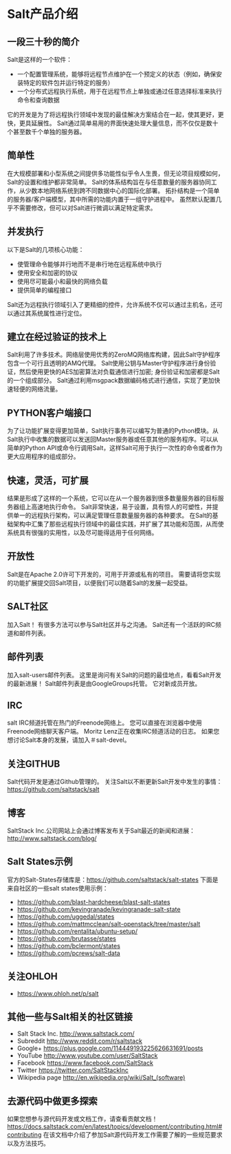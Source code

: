 # Salt产品介绍
## 一段三十秒的简介
Salt是这样的一个软件：
- 一个配置管理系统，能够将远程节点维护在一个预定义的状态（例如，确保安装特定的软件包并运行特定的服务）
- 一个分布式远程执行系统，用于在远程节点上单独或通过任意选择标准来执行命令和查询数据

它的开发是为了将远程执行领域中发现的最佳解决方案结合在一起，使其更好，更快，更具延展性。 Salt通过简单易用的界面快速处理大量信息，而不仅仅是数十个甚至数千个单独的服务器。
## 简单性
在大规模部署和小型系统之间提供多功能性似乎令人生畏，但无论项目规模如何，Salt的设置和维护都非常简单。 Salt的体系结构旨在与任意数量的服务器协同工作，从少数本地网络系统到跨不同数据中心的国际化部署。 拓扑结构是一个简单的服务器/客户端模型，其中所需的功能内置于一组守护进程中。 虽然默认配置几乎不需要修改，但可以对Salt进行微调以满足特定需求。
## 并发执行
以下是Salt的几项核心功能：
- 使管理命令能够并行地而不是串行地在远程系统中执行
- 使用安全和加密的协议
- 使用尽可能最小和最快的网络负载
- 提供简单的编程接口

Salt还为远程执行领域引入了更精细的控件，允许系统不仅可以通过主机名，还可以通过其系统属性进行定位。
## 建立在经过验证的技术上
Salt利用了许多技术。网络层使用优秀的ZeroMQ网络库构建，因此Salt守护程序包含一个可行且透明的AMQ代理。 Salt使用公钥与Master守护程序进行身份验证，然后使用更快的AES加密算法对负载通信进行加密; 身份验证和加密都是Salt的一个组成部分。 Salt通过利用msgpack数据编码格式进行通信，实现了更加快速轻便的网络流量。
## PYTHON客户端接口
为了让功能扩展变得更加简单，Salt执行事务可以编写为普通的Python模块。从Salt执行中收集的数据可以发送回Master服务器或任意其他的服务程序。可以从简单的Python API或命令行调用Salt，这样Salt可用于执行一次性的命令或者作为更大应用程序的组成部分。
## 快速，灵活，可扩展
结果是形成了这样的一个系统，它可以在从一个服务器到很多数量服务器的目标服务器组上高速地执行命令。 Salt非常快速，易于设置，具有惊人的可塑性，并提供单一的远程执行架构，可以满足管理任意数量服务器的各种要求。 在Salt的基础架构中汇集了那些远程执行领域中的最佳实践，并扩展了其功能和范围，从而使系统具有很强的实用性，以及尽可能得适用于任何网络。
## 开放性
Salt是在Apache 2.0许可下开发的，可用于开源或私有的项目。 需要请将您实现的功能扩展提交回Salt项目，以便我们可以随着Salt的发展一起受益。
## SALT社区
加入Salt！
有很多方法可以参与Salt社区并与之沟通。
Salt还有一个活跃的IRC频道和邮件列表。
## 邮件列表
加入salt-users邮件列表。 这里是询问有关Salt的问题的最佳地点，看看Salt开发的最新进展！ Salt邮件列表是由GoogleGroups托管。 它对新成员开放。
## IRC
salt IRC频道托管在热门的Freenode网络上。 您可以直接在浏览器中使用Freenode网络聊天客户端。
Moritz Lenz正在收集IRC频道活动的日志。
如果您想讨论Salt本身的发展，请加入＃salt-devel。
## 关注GITHUB
Salt代码开发是通过Github管理的。 关注Salt以不断更新Salt开发中发生的事情：https://github.com/saltstack/salt
## 博客
SaltStack Inc.公司网站上会通过博客发布关于Salt最近的新闻和进展：http://www.saltstack.com/blog/
## Salt States示例
官方的Salt-States存储库是：https://github.com/saltstack/salt-states
下面是来自社区的一些salt states使用示例：
- https://github.com/blast-hardcheese/blast-salt-states
- https://github.com/kevingranade/kevingranade-salt-state
- https://github.com/uggedal/states
- https://github.com/mattmcclean/salt-openstack/tree/master/salt
- https://github.com/rentalita/ubuntu-setup/
- https://github.com/brutasse/states
- https://github.com/bclermont/states
- https://github.com/pcrews/salt-data
## 关注OHLOH
- https://www.ohloh.net/p/salt
## 其他一些与Salt相关的社区链接
- Salt Stack Inc. http://www.saltstack.com/
- Subreddit http://www.reddit.com/r/saltstack
- Google+ https://plus.google.com/114449193225626631691/posts
- YouTube http://www.youtube.com/user/SaltStack
- Facebook https://www.facebook.com/SaltStack
- Twitter https://twitter.com/SaltStackInc
- Wikipedia page http://en.wikipedia.org/wiki/Salt_(software)
## 去源代码中做更多探索
如果您想参与源代码开发或文档工作，请查看贡献文档！
https://docs.saltstack.com/en/latest/topics/development/contributing.html#contributing
在该文档中介绍了参加Salt源代码开发工作需要了解的一些规范要求以及方法技巧。
